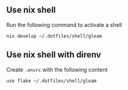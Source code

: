 ## Use nix shell

Run the following command  to activate a shell
```shell
nix develop ~/.dotfiles/shell/gleam
```

## Use nix shell with direnv

Create `.envrc` with the following content
```shell
use flake ~/.dotfiles/shell/gleam
```


